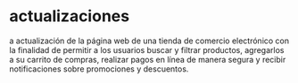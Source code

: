 # actualizaciones
a actualización de la página web de una tienda de comercio electrónico con la finalidad de permitir a los usuarios buscar y filtrar productos, agregarlos a su carrito de compras, realizar pagos en línea de manera segura y recibir notificaciones sobre promociones y descuentos.
